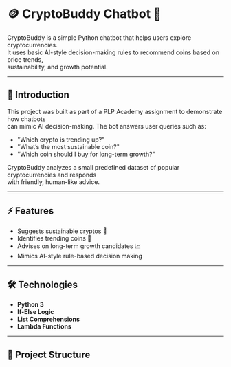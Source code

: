 # 🪙 CryptoBuddy Chatbot 🤖

CryptoBuddy is a simple Python chatbot that helps users explore cryptocurrencies.  
It uses basic AI-style decision-making rules to recommend coins based on price trends,  
sustainability, and growth potential.

---

## 📖 Introduction
This project was built as part of a PLP Academy assignment to demonstrate how chatbots  
can mimic AI decision-making. The bot answers user queries such as:
- "Which crypto is trending up?"  
- "What’s the most sustainable coin?"  
- "Which coin should I buy for long-term growth?"  

CryptoBuddy analyzes a small predefined dataset of popular cryptocurrencies and responds  
with friendly, human-like advice.

---

## ⚡ Features
- Suggests sustainable cryptos 🌱  
- Identifies trending coins 🚀  
- Advises on long-term growth candidates 📈  
- Mimics AI-style rule-based decision making  

---

## 🛠️ Technologies
- **Python 3**  
- **If-Else Logic**  
- **List Comprehensions**  
- **Lambda Functions**  

---

## 📂 Project Structure
